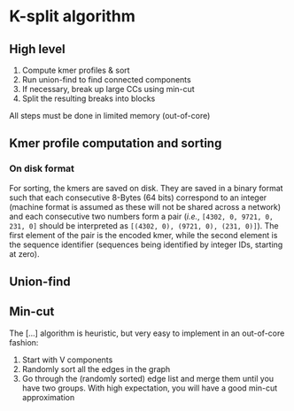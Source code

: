 # K-split algorithm

## High level

1. Compute kmer profiles & sort
2. Run union-find to find connected components
3. If necessary, break up large CCs using min-cut
4. Split the resulting breaks into blocks

All steps must be done in limited memory (out-of-core)

## Kmer profile computation and sorting

### On disk format

For sorting, the kmers are saved on disk. They are saved in a binary format
such that each consecutive 8-Bytes (64 bits) correspond to an integer (machine
format is assumed as these will not be shared across a network) and each
consecutive two numbers form a pair (_i.e._, `[4302, 0, 9721, 0, 231, 0]`
should be interpreted as `[(4302, 0), (9721, 0), (231, 0)]`). The first element
of the pair is the encoded kmer, while the second element is the sequence
identifier (sequences being identified by integer IDs, starting at zero).

## Union-find

## Min-cut

The [...] algorithm is heuristic, but very easy to implement in an out-of-core fashion:

1. Start with V components
2. Randomly sort all the edges in the graph
3. Go through the (randomly sorted) edge list and merge them until you have two
   groups. With high expectation, you will have a good min-cut approximation




